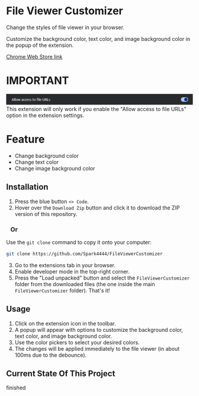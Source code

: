 # File Viewer Customizer
Change the styles of file viewer in your browser.

Customize the background color, text color, and image background color in the popup of the extension.

[Chrome Web Store link](https://chrome.google.com/webstore/devconsole/04e1259d-7268-406c-b779-5e0c8abd36cd/nkmlfminoimdghckhoonfihonkegakgj/edit)

# IMPORTANT
![Screenshot](FileViewerCustomizer/img/notice.png)
This extension will only work if you enable the "Allow access to file URLs" option in the extension settings.

# Feature
- Change background color
- Change text color
- Change image background color

## Installation

1. Press the blue button `<> Code`.
2. Hover over the `Download Zip` button and click it to download the ZIP version of this repository.

### &nbsp;&nbsp;&nbsp;Or

Use the `git clone` command to copy it onto your computer:
```bash
git clone https://github.com/Spark4444/FileViewerCustomizer
```
3. Go to the extensions tab in your browser.
4. Enable developer mode in the top-right corner.
5. Press the "Load unpacked" button and select the `FileViewerCustomizer` folder from the downloaded files (the one inside the main `FileViewerCustomizer` folder). That's it!

## Usage

1. Click on the extension icon in the toolbar.
2. A popup will appear with options to customize the background color, text color, and image background color.
3. Use the color pickers to select your desired colors.
4. The changes will be applied immediately to the file viewer (in about 100ms due to the debounce).

## Current State Of This Project
finished